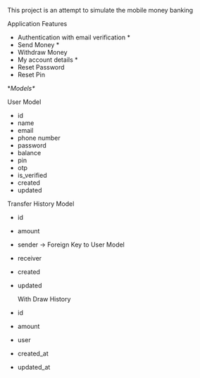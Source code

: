 This project is an attempt to simulate the mobile money banking

Application Features

* Authentication with email verification *
* Send Money *
* Withdraw Money
* My account details *
* Reset Password
* Reset Pin

**Models\**

User Model

* id
* name
* email
* phone number
* password
* balance
* pin
* otp
* is_verified
* created
* updated

Transfer History Model

* id
* amount
* sender -> Foreign Key to User Model
* receiver
* created
* updated

  With Draw History
* id
* amount
* user
* created_at
* updated_at

